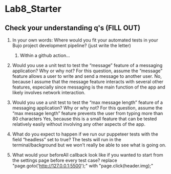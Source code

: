 # Lab8_Starter

## Check your understanding q's (FILL OUT)
1. In your own words: Where would you fit your automated tests in your Bujo project development pipeline? (just write the letter)
    1. Within a github action...

2. Would you use a unit test to test the “message” feature of a messaging application? Why or why not? For this question, assume the “message” feature allows a user to write and send a message to another user.
  No, because I assume that the message feature interacts with several other features, especially since messaging is the main function of the app and likely involves network interaction.

3. Would you use a unit test to test the “max message length” feature of a messaging application? Why or why not? For this question, assume the “max message length” feature prevents the user from typing more than 80 characters
  Yes, because this is a small feature that can be tested relatively easily without involving any other aspects of the app.

4. What do you expect to happen if we run our puppeteer tests with the field “headless” set to true?
    The tests will run in the terminal/background but we won't really be able to see what is going on.

5. What would your beforeAll callback look like if you wanted to start from the settings page before every test case?
replace "page.goto('http://127.0.0.1:5500');" with "page.click(header.img);"
